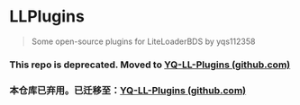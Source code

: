 # LLPlugins
> Some open-source plugins for LiteLoaderBDS by yqs112358

### This repo is deprecated.  Moved to [YQ-LL-Plugins (github.com)](https://github.com/orgs/YQ-LL-Plugins/repositories)

### 本仓库已弃用。已迁移至：[YQ-LL-Plugins (github.com)](https://github.com/orgs/YQ-LL-Plugins/repositories)
